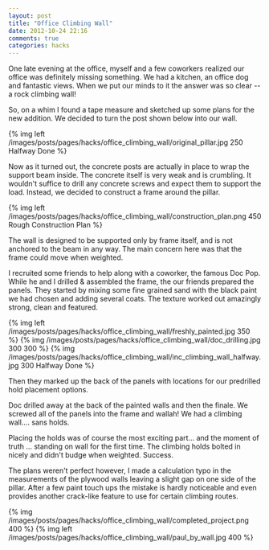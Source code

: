 ```yaml
---
layout: post
title: "Office Climbing Wall"
date: 2012-10-24 22:16
comments: true
categories: hacks
---
```


One late evening at the office, myself and a few coworkers realized our office was definitely missing 
something. We had a kitchen, an office dog and fantastic views. When we put our minds to it the answer was so clear -- a rock climbing wall!<!-- more -->

So, on a whim I found a tape measure and sketched up some plans for the new addition.  We decided 
to turn the post shown below into our wall.

{% img left /images/posts/pages/hacks/office_climbing_wall/original_pillar.jpg 250 Halfway Done %}

Now as it turned out, the concrete posts are actually in place to wrap the support beam inside. The concrete itself is very weak and is crumbling.  It wouldn't suffice to drill any concrete screws and expect them to support the load.  Instead, we decided to construct a frame around the pillar.

{% img left /images/posts/pages/hacks/office_climbing_wall/construction_plan.png 450 Rough Construction Plan %}

The wall is designed to be supported only by frame itself, and is not anchored to the beam in any way.  The main concern here was that the frame could move when weighted. 

I recruited some friends to help along with a coworker, the famous Doc Pop.  While he and I drilled & assembled the frame, the our friends prepared the panels.  They started by mixing some fine grained sand with the black paint we had chosen and adding several coats.  The texture worked out amazingly strong, clean and featured.

{% img left /images/posts/pages/hacks/office_climbing_wall/freshly_painted.jpg 350 %}
{% img /images/posts/pages/hacks/office_climbing_wall/doc_drilling.jpg 300 300 %}
{% img /images/posts/pages/hacks/office_climbing_wall/inc_climbing_wall_halfway.jpg 300 Halfway Done %}  

Then they marked up the back of the panels with locations for our predrilled hold placement options.

Doc drilled away at the back of the painted walls and then the finale.  We screwed all of the panels into the frame and wallah!  We had a climbing wall.... sans holds.

Placing the holds was of course the most exciting part... and the moment of truth ... standing on wall for the first time.  The climbing holds bolted in nicely and didn't budge when weighted.  Success.

The plans weren't perfect however, I made a calculation typo in the measurements of the plywood walls leaving a slight gap on one side of the pillar.  After a few paint touch ups the mistake is hardly noticeable and even provides another crack-like feature to use for certain climbing routes.

{% img /images/posts/pages/hacks/office_climbing_wall/completed_project.png 400 %}
{% img left /images/posts/pages/hacks/office_climbing_wall/paul_by_wall.jpg 400 %}